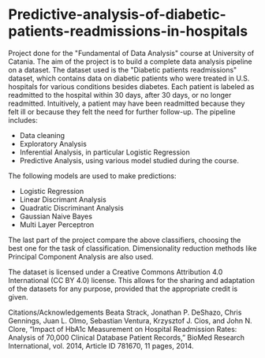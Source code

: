 # Predictive-analysis-of-diabetic-patients-readmissions-in-hospitals

Project done for the "Fundamental of Data Analysis" course at University of Catania.
The aim of the project is to build a complete data analysis pipeline on a dataset.
The dataset used is the "Diabetic patients readmissions" dataset, which contains data on diabetic patients who were treated in U.S. hospitals for various conditions besides diabetes. Each patient is labeled as readmitted to the hospital within 30 days, after 30 days, or no longer readmitted. Intuitively, a patient may have been readmitted because they felt ill or because they felt the need for further follow-up.
The pipeline includes:
- Data cleaning
- Exploratory Analysis
- Inferential Analysis, in particular Logistic Regression
- Predictive Analysis, using various model studied during the course.

The following models are used to make predictions:
- Logistic Regression
- Linear Discrimant Analysis
- Quadratic Discriminant Analysis
- Gaussian Naive Bayes
- Multi Layer Perceptron

The last part of the project compare the above classifiers, choosing the best one for the task of classification.
Dimensionality reduction methods like Principal Component Analysis are also used.

The dataset is licensed under a Creative Commons Attribution 4.0 International (CC BY 4.0) license.
This allows for the sharing and adaptation of the datasets for any purpose, provided that the appropriate credit is given.

Citations/Acknowledgements
Beata Strack, Jonathan P. DeShazo, Chris Gennings, Juan L. Olmo, Sebastian Ventura, Krzysztof J. Cios, and John N. Clore, “Impact of HbA1c Measurement on Hospital Readmission Rates: Analysis of 70,000 Clinical Database Patient Records,” BioMed Research International, vol. 2014, Article ID 781670, 11 pages, 2014.
